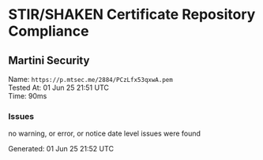 # STIR/SHAKEN Certificate Repository Compliance

## Martini Security

Name: `https://p.mtsec.me/2884/PCzLfx53qxwA.pem`\
Tested At: 01 Jun 25 21:51 UTC\
Time: 90ms

### Issues

no warning, or error, or notice date level issues were found

Generated: 01 Jun 25 21:52 UTC